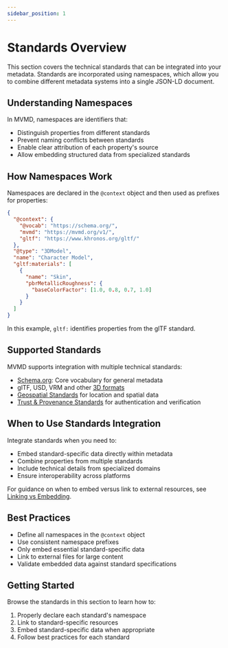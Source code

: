 ```yaml
---
sidebar_position: 1
---
```


# Standards Overview

This section covers the technical standards that can be integrated into your metadata. Standards are incorporated using namespaces, which allow you to combine different metadata systems into a single JSON-LD document.

## Understanding Namespaces

In MVMD, namespaces are identifiers that:

- Distinguish properties from different standards
- Prevent naming conflicts between standards
- Enable clear attribution of each property's source
- Allow embedding structured data from specialized standards

## How Namespaces Work

Namespaces are declared in the `@context` object and then used as prefixes for properties:

```json
{
  "@context": {
    "@vocab": "https://schema.org/",
    "mvmd": "https://mvmd.org/v1/",
    "gltf": "https://www.khronos.org/gltf/"
  },
  "@type": "3DModel",
  "name": "Character Model",
  "gltf:materials": [
    {
      "name": "Skin",
      "pbrMetallicRoughness": {
        "baseColorFactor": [1.0, 0.8, 0.7, 1.0]
      }
    }
  ]
}
```

In this example, `gltf:` identifies properties from the glTF standard.

## Supported Standards

MVMD supports integration with multiple technical standards:

- [Schema.org](./schema-org.md): Core vocabulary for general metadata
- glTF, USD, VRM and other [3D formats](./gltf.md)
- [Geospatial Standards](./cityjson.md) for location and spatial data
- [Trust & Provenance Standards](./c2pa.md) for authentication and verification

## When to Use Standards Integration

Integrate standards when you need to:

- Embed standard-specific data directly within metadata
- Combine properties from multiple standards
- Include technical details from specialized domains
- Ensure interoperability across platforms

For guidance on when to embed versus link to external resources, see [Linking vs Embedding](../concepts/linking-vs-embedding.md).

## Best Practices

- Define all namespaces in the `@context` object
- Use consistent namespace prefixes
- Only embed essential standard-specific data
- Link to external files for large content
- Validate embedded data against standard specifications

## Getting Started

Browse the standards in this section to learn how to:
1. Properly declare each standard's namespace
2. Link to standard-specific resources
3. Embed standard-specific data when appropriate
4. Follow best practices for each standard 